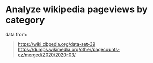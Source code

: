 # Analyze wikipedia pageviews by category

data from:
>https://wiki.dbpedia.org/data-set-39
>https://dumps.wikimedia.org/other/pagecounts-ez/merged/2020/2020-03/

